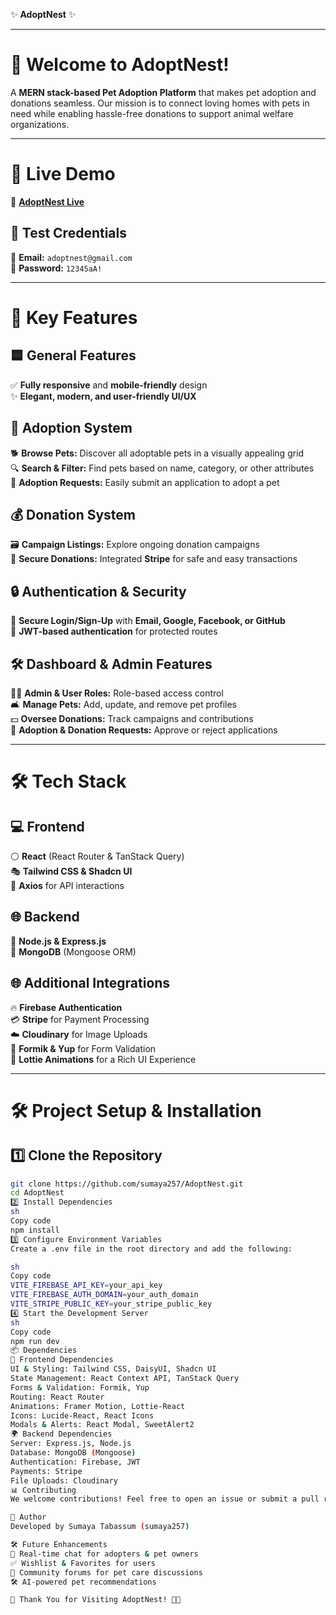 ✨ **AdoptNest** ✨

---

# 🏡 **Welcome to AdoptNest!**
A **MERN stack-based Pet Adoption Platform** that makes pet adoption and donations seamless. Our mission is to connect loving homes with pets in need while enabling hassle-free donations to support animal welfare organizations.

---

# 🚀 **Live Demo**
🔗 **[AdoptNest Live](https://pet-adoption-6437b.web.app/)**  

## 🎫 **Test Credentials**
📧 **Email:** `adoptnest@gmail.com`  
🔑 **Password:** `12345aA!`

---

# 🌟 **Key Features**

## 🟦 **General Features**
✅ **Fully responsive** and **mobile-friendly** design  
✨ **Elegant, modern, and user-friendly UI/UX**

## 🐾 **Adoption System**
🐕 **Browse Pets:** Discover all adoptable pets in a visually appealing grid  
🔍 **Search & Filter:** Find pets based on name, category, or other attributes  
📝 **Adoption Requests:** Easily submit an application to adopt a pet  

## 💰 **Donation System**
🗃️ **Campaign Listings:** Explore ongoing donation campaigns  
💎 **Secure Donations:** Integrated **Stripe** for safe and easy transactions  

## 🔒 **Authentication & Security**
🔑 **Secure Login/Sign-Up** with **Email, Google, Facebook, or GitHub**  
🔐 **JWT-based authentication** for protected routes  

## 🛠️ **Dashboard & Admin Features**
👨‍💼 **Admin & User Roles:** Role-based access control  
🛋️ **Manage Pets:** Add, update, and remove pet profiles  
💵 **Oversee Donations:** Track campaigns and contributions  
📩 **Adoption & Donation Requests:** Approve or reject applications  

---

# 🛠️ **Tech Stack**

## 💻 **Frontend**
⚪ **React** (React Router & TanStack Query)  
🎭 **Tailwind CSS & Shadcn UI**  
📼 **Axios** for API interactions  

## 🌐 **Backend**
🔵 **Node.js & Express.js**  
🌳 **MongoDB** (Mongoose ORM)  

## 🌐 **Additional Integrations**
🔥 **Firebase Authentication**  
💳 **Stripe** for Payment Processing  
☁️ **Cloudinary** for Image Uploads  
📄 **Formik & Yup** for Form Validation  
🎦 **Lottie Animations** for a Rich UI Experience  

---

# 🛠️ **Project Setup & Installation**

## 1️⃣ **Clone the Repository**
```sh
git clone https://github.com/sumaya257/AdoptNest.git
cd AdoptNest
2️⃣ Install Dependencies
sh
Copy code
npm install
3️⃣ Configure Environment Variables
Create a .env file in the root directory and add the following:

sh
Copy code
VITE_FIREBASE_API_KEY=your_api_key
VITE_FIREBASE_AUTH_DOMAIN=your_auth_domain
VITE_STRIPE_PUBLIC_KEY=your_stripe_public_key
4️⃣ Start the Development Server
sh
Copy code
npm run dev
📦 Dependencies
🎨 Frontend Dependencies
UI & Styling: Tailwind CSS, DaisyUI, Shadcn UI
State Management: React Context API, TanStack Query
Forms & Validation: Formik, Yup
Routing: React Router
Animations: Framer Motion, Lottie-React
Icons: Lucide-React, React Icons
Modals & Alerts: React Modal, SweetAlert2
🌍 Backend Dependencies
Server: Express.js, Node.js
Database: MongoDB (Mongoose)
Authentication: Firebase, JWT
Payments: Stripe
File Uploads: Cloudinary
📊 Contributing
We welcome contributions! Feel free to open an issue or submit a pull request.

👤 Author
Developed by Sumaya Tabassum (sumaya257)

🛠️ Future Enhancements
🔄 Real-time chat for adopters & pet owners
✅ Wishlist & Favorites for users
🏢 Community forums for pet care discussions
🛠️ AI-powered pet recommendations

🎉 Thank You for Visiting AdoptNest! 🐾🌟
